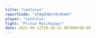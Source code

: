 ```yaml
---
title: "Lentulus"
reportCode: "1FAg938n7dc4hmkY"
player: "Lentulus"
fight: "Prince Malchezaar"
date: 2021-09-12T20:20:12.967000+00:00
---
```

